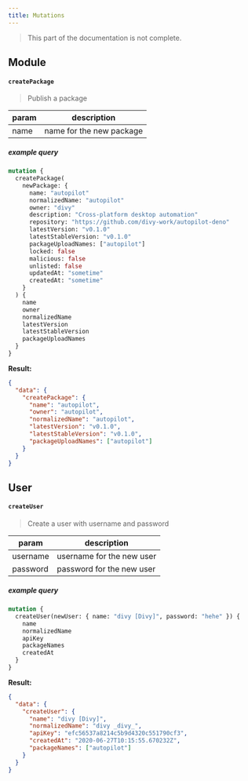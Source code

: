 ```yaml
---
title: Mutations
---
```


> This part of the documentation is not complete.

## Module

#### `createPackage`

> Publish a package

| param | description              |
| ----- | ------------------------ |
| name  | name for the new package |

##### example query

```graphql
mutation {
  createPackage(
    newPackage: {
      name: "autopilot"
      normalizedName: "autopilot"
      owner: "divy"
      description: "Cross-platform desktop automation"
      repository: "https://github.com/divy-work/autopilot-deno"
      latestVersion: "v0.1.0"
      latestStableVersion: "v0.1.0"
      packageUploadNames: ["autopilot"]
      locked: false
      malicious: false
      unlisted: false
      updatedAt: "sometime"
      createdAt: "sometime"
    }
  ) {
    name
    owner
    normalizedName
    latestVersion
    latestStableVersion
    packageUploadNames
  }
}
```

**Result:**

```json
{
  "data": {
    "createPackage": {
      "name": "autopilot",
      "owner": "autopilot",
      "normalizedName": "autopilot",
      "latestVersion": "v0.1.0",
      "latestStableVersion": "v0.1.0",
      "packageUploadNames": ["autopilot"]
    }
  }
}
```

## User

#### `createUser`

> Create a user with username and password

| param    | description               |
| -------- | ------------------------- |
| username | username for the new user |
| password | password for the new user |

##### example query

```graphql
mutation {
  createUser(newUser: { name: "divy [Divy]", password: "hehe" }) {
    name
    normalizedName
    apiKey
    packageNames
    createdAt
  }
}
```

**Result:**

```json
{
  "data": {
    "createUser": {
      "name": "divy [Divy]",
      "normalizedName": "divy _divy_",
      "apiKey": "efc56537a8214c5b9d4320c551790cf3",
      "createdAt": "2020-06-27T10:15:55.670232Z",
      "packageNames": ["autopilot"]
    }
  }
}
```
